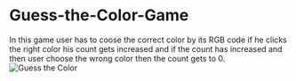# Guess-the-Color-Game
In this game user has to coose the correct color by its RGB code if he clicks the right color his count gets increased and if the count has increased and then user choose the wrong color then the count gets to 0.
![Guess the Color](https://github.com/Siddesh42/Guess-the-Color-Game/assets/134169184/01f145cd-6ea6-43fb-9075-a307cccf87d8)

